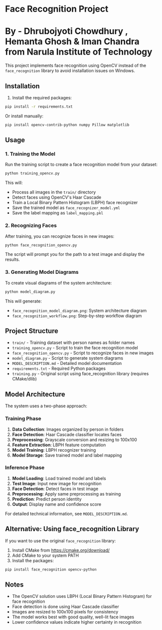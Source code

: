 # Face Recognition Project
# By - Dhrubojyoti Chowdhury , Hemanta Ghosh & Iman Chandra from Narula Institute of Technology

This project implements face recognition using OpenCV instead of the `face_recognition` library to avoid installation issues on Windows.

## Installation

1. Install the required packages:
```bash
pip install -r requirements.txt
```

Or install manually:
```bash
pip install opencv-contrib-python numpy Pillow matplotlib
```

## Usage

### 1. Training the Model

Run the training script to create a face recognition model from your dataset:

```bash
python training_opencv.py
```

This will:
- Process all images in the `train/` directory
- Detect faces using OpenCV's Haar Cascade
- Train a Local Binary Pattern Histogram (LBPH) face recognizer
- Save the trained model as `face_recognizer_model.yml`
- Save the label mapping as `label_mapping.pkl`

### 2. Recognizing Faces

After training, you can recognize faces in new images:

```bash
python face_recognition_opencv.py
```

The script will prompt you for the path to a test image and display the results.

### 3. Generating Model Diagrams

To create visual diagrams of the system architecture:

```bash
python model_diagram.py
```

This will generate:
- `face_recognition_model_diagram.png`: System architecture diagram
- `face_recognition_workflow.png`: Step-by-step workflow diagram

## Project Structure

- `train/` - Training dataset with person names as folder names
- `training_opencv.py` - Script to train the face recognition model
- `face_recognition_opencv.py` - Script to recognize faces in new images
- `model_diagram.py` - Script to generate system diagrams
- `MODEL_DESCRIPTION.md` - Detailed model documentation
- `requirements.txt` - Required Python packages
- `training.py` - Original script using face_recognition library (requires CMake/dlib)

## Model Architecture

The system uses a two-phase approach:

### Training Phase
1. **Data Collection**: Images organized by person in folders
2. **Face Detection**: Haar Cascade classifier locates faces
3. **Preprocessing**: Grayscale conversion and resizing to 100x100
4. **Feature Extraction**: LBPH feature computation
5. **Model Training**: LBPH recognizer training
6. **Model Storage**: Save trained model and label mapping

### Inference Phase
1. **Model Loading**: Load trained model and labels
2. **Test Image**: Input new image for recognition
3. **Face Detection**: Detect faces in test image
4. **Preprocessing**: Apply same preprocessing as training
5. **Prediction**: Predict person identity
6. **Output**: Display name and confidence score

For detailed technical information, see `MODEL_DESCRIPTION.md`.

## Alternative: Using face_recognition Library

If you want to use the original `face_recognition` library:

1. Install CMake from https://cmake.org/download/
2. Add CMake to your system PATH
3. Install the packages:
```bash
pip install face_recognition opencv-python
```

## Notes

- The OpenCV solution uses LBPH (Local Binary Pattern Histogram) for face recognition
- Face detection is done using Haar Cascade classifier
- Images are resized to 100x100 pixels for consistency
- The model works best with good quality, well-lit face images
- Lower confidence values indicate higher certainty in recognition 
